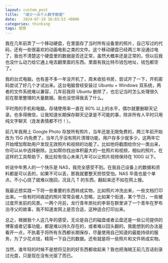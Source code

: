 ```yaml
---
layout: custom_post
title:  "减少一点个人数字数据"
date:   2024-07-19 16:03:53 +0800
categories: thinking
tags: 感想
---
```


我在几年前弄了一个移动硬盘，在里面存了当时所有设备里的照片，自己写过的代码，还有一些很喜欢的动画电影之类的文件。这个移动硬盘已经两三年没通过电了，我也不清楚这个硬盘里的数据是否还正常，虽然大概率还是正常的，但以后我也没什么动力给它通上电去翻里面的东西。里面有我比特币钱包地址，钱包都空了。

我的台式电脑，也有差不多一年没开机了，周末收拾书房，尝试开了一下，开机密码尝试了好几个才试出来。这台电脑曾经安装过 Ubuntu + Windows 双系统，两者的文件系统难以兼容，几年前我将 Ubuntu 删除了，也忘记当时怎么处理很久前在那里整理的大量数据。我也没觉得我丢了什么。

平时用的手机和电脑，存储使用率一直在 80% 以上的水平，偶尔就要删聊天记录。也多得微信，让我知道长期保存聊天记录是不可能的事，除非所有人平时只用纯文字聊天（连发表情都不行！）。

前几年我用上 Google Photo 存放所有照片，当年还是无限免费的，两三年前开始改为 15G 内免费了。当年几乎没有照片清理功能，用户存多少就多少，这两年它开始增加帮助用户发现无效照片和视频的功能了。比如他将截图给你分一类出来，你可以从中选择删除。比如帮你找出体积最大的一批照片和视频，相似的照片。在这样的工具帮助下，我比较有信心未来几年可以让照片视频保持在 100G 以下。

听说中年男人的一个快乐是 NAS，我完全感受不到。在我自己设备上的数据和资料都是可以丢的，如果不可以丢，那我就要整天担惊受怕。NAS 毕竟也是个单点，不小心烧了就难以挽回，况且几 T 的东西，翻起来还不如在网上搜。

我最近想实践一下将一些重要的东西转成实物，比如照片冲洗出来，一些文档打印出来。一些有时间痕迹的照片常常会被人忽略，比如某个街道，某个节日，一些被过度开发前的风景。一两个月前，龙行青年旅社的李哥在群里讲了一个青年在罗布泊寻父的故事，我不知道发网上是否合适，这种适合打印出来。

总之，根据我个人这几年的感受，无论是自己的磁盘或者云盘还是一些公司提供的博客或者记事功能，都是难以持久存在的，或者难以回头翻的。我能想到的办法是看开一点，不执着于将所有东西都长期保存，尽量使用自己知道的最能持续的服务，为了少花点钱，精简一下自己的数据。还有就是将一些照片和文件转成实物。

当然，谁年轻的时候不是想将见到的好东西都收起来？我也把海贼王前几百话刻录过光盘，只是现在没有光驱了而已。